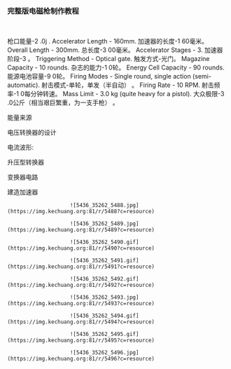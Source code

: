 ### 完整版电磁枪制作教程

<br>


枪口能量-2 .0j .    Accelerator Length - 160mm. 加速器的长度-1 60毫米。    Overall Length - 300mm. 总长度-3 00毫米。    Accelerator Stages - 3. 加速器阶段-3 。    Triggering Method - Optical gate. 触发方式-光门。    Magazine Capacity - 10 rounds. 杂志的能力-1 0轮。    Energy Cell Capacity - 90 rounds. 能源电池容量-9 0轮。    Firing Modes - Single round, single action (semi-automatic). 射击模式-单轮，单发（半自动） 。    Firing Rate - 10 RPM. 射击频率-1 0每分钟转速。    Mass Limit - 3.0 kg (quite heavy for a pistol). 大众极限-3 .0公斤（相当艰巨繁重，为一支手枪） 。

能量来源

电压转换器的设计

电流波形:

升压型转换器

变换器电路

建造加速器

```
                    ![5436_35262_5488.jpg](https://img.kechuang.org:81/r/5488?c=resource)                

                    ![5436_35262_5489.jpg](https://img.kechuang.org:81/r/5489?c=resource)                

                    ![5436_35262_5490.gif](https://img.kechuang.org:81/r/5490?c=resource)                

                    ![5436_35262_5491.gif](https://img.kechuang.org:81/r/5491?c=resource)                

                    ![5436_35262_5492.gif](https://img.kechuang.org:81/r/5492?c=resource)                

                    ![5436_35262_5493.jpg](https://img.kechuang.org:81/r/5493?c=resource)                

                    ![5436_35262_5494.gif](https://img.kechuang.org:81/r/5494?c=resource)                

                    ![5436_35262_5495.gif](https://img.kechuang.org:81/r/5495?c=resource)                

                    ![5436_35262_5496.jpg](https://img.kechuang.org:81/r/5496?c=resource)
```

